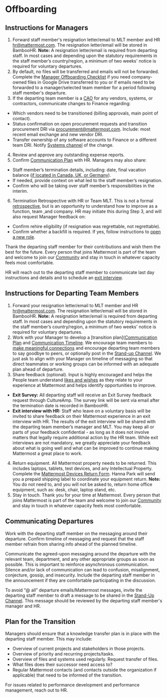 # Offboarding 

## Instructions for Managers

1. Forward staff member's resignation letter/email to MLT member and HR hr@mattermost.com. The resignation letter/email will be stored in BambooHR.
**Note:** A resignation letter/email is required from departing staff. In most cases and depending upon the statutory requirements in the staff member’s country/region, a minimum of two weeks' notice is required for voluntary departures.
2. By default, no files will be transferred and emails will not be forwarded. Complete the [Manager Offboarding Checklist](https://form.asana.com?hash=1a70cad9b3facd446307bb0209313f9909a1f2a8a035b5bc65b92e738b0d3057&id=1177889065987940) if you need company-owned files in Google Drive transferred to you or if emails need to be forwarded to a manager/selected team member for a period following staff member's departure. 
3. If the departing team member is a [CAO](https://handbook.mattermost.com/company/about-mattermost/list-of-terms#cao) for any vendors, systems, or contractors, communicate changes to Finance regarding:
  * Which vendors need to be transitioned (billing approvals, main point of contact).
  * Status confirmation on open procurement requests and transition procurement DRI via procurement@mattermost.com. Include: most recent email exchange and new vendor DRI.
  * Transfer ownership of any software accounts to Finance or a different team DRI. Notify [Systems channel](https://community.mattermost.com/private-core/channels/systems) of the change.
4. Review and approve any outstanding expense reports.
5. Confirm [Communication Plan](https://handbook.mattermost.com/operations/workplace/people/offboarding#communicating-departures) with HR. Managers may also share:
 * Staff member’s termination details, including: date, final vacation balance ([if located in Canada, UK, or Germany](https://handbook.mattermost.com/operations/workplace/people/working-at-mattermost/paid-time-off#when-you-take-time-off-full-days-only-please-do-the-following)).
  * If needed, provide context on what led to the staff member’s resignation.
  * Confirm who will be taking over staff member’s responsibilities in the interim.
6. Termination Retrospective with HR or Team MLT. This is not a formal [retrospective](https://handbook.mattermost.com/company/how-to-guides-for-staff/how-to-do-a-post-escalation-post-mortem), but is an opportunity to understand how to improve as a function, team ,and company. HR may initiate this during Step 3, and will also request Manager feedback on:
  * Confirm rehire eligibility (if resignation was regrettable, not regrettable).
  * Confirm whether a backfill is required. If yes, follow instructions to [open a new role](https://handbook.mattermost.com/contributors/join-us/staff-recruiting#how-to-open-a-new-role).

Thank the departing staff member for their contributions and wish them the best for the future. Every person that joins Mattermost is part of the team and welcome to join our [Community](https://mattermost.com/community/) and stay in touch in whatever capacity feels most comfortable.

HR will reach out to the departing staff member to communicate last day instructions and details and to schedule an [exit interview](https://docs.google.com/document/d/1MX6LXa2uVEM3_xqH-pqKyJH4PWis9oJ0a5sAHd58W1U/edit?ts=5e99ecc0).

## Instructions for Departing Team Members

1. Forward your resignation letter/email to MLT member and HR hr@mattermost.com. The resignation letter/email will be stored in BambooHR.
**Note:** A resignation letter/email is required from departing staff. In most cases and depending upon the statutory requirements in the staff member’s country/region, a minimum of two weeks' notice is required for voluntary departures.
2. Work with your Manager to develop a [transition plan]([Communication Plan](https://handbook.mattermost.com/operations/workplace/people/offboarding#plan-for-transition) and [Communication Timeline](https://handbook.mattermost.com/operations/workplace/people/offboarding#communicating-departures). We encourage team members to [make meaningful connections](https://handbook.mattermost.com/contributors/join-us/recruiting#4-make-meaningful-connections) and encourage departing team members to say goodbye to peers, or optionally post in the [Stand-up Channel](https://community.mattermost.com/private-core/channels/stand-up). We just ask to align with your Manager on timeline of messaging so that direct teammates or working groups can be informed with an adequate plan ahead of departure.
3. Share feedback (optional). Input is highly encouraged and helps the People team understand [likes and wishes](https://handbook.mattermost.com/company/about-mattermost/mindsets#likes-and-wishes) as they relate to your experience at Mattermost and helps identify opportunities to improve.
  * **Exit Survey:** All departing staff will receive an Exit Survey feedback request through CultureAmp. The survey link will be sent via email after the termination date is recorded in BambooHR.
  * **Exit interview with HR:** Staff who leave on a voluntary basis will be invited to share feedback on their Mattermost experience in an exit interview with HR. The results of the exit interview will be shared with the departing team member’s manager and MLT. You may keep all or parts of your feedback confidential - as long as it does not involve matters that legally require additional action by the HR team. While exit interviews are not mandatory, we greatly appreciate your feedback about what is going well and what can be improved to continue making Mattermost a great place to work.
4. Return equipment. All Mattermost property needs to be returned. This includes laptops, tablets, test devices, and any Intellectual Property. Complete the [Mattermost Devices Return Form](https://docs.google.com/forms/d/1rzHRsODVWtNaic3-T8DidTziUKtoLNo34qOlOV9i5QI/viewform?edit_requested=true). Hanna Park will send you a prepaid shipping label to coordinate your equipment return.
**Note:** You do not need to, and you will not be asked to, return home office equipment, such as: desk, chair, laptop stand, etc.
5. Stay in touch. Thank you for your time at Mattermost. Every person that joins Mattermost is part of the team and welcome to join our [Community](https://mattermost.com/community/) and stay in touch in whatever capacity feels most comfortable.

## Communicating Departures

Work with the departing staff member on the messaging around their departure. Confirm timeline of messaging and request that the staff member refrain from sharing info ahead of the planned timeline.

Communicate the agreed-upon messaging around the departure with the relevant team, department, and any other appropriate groups as soon as possible. This is important to reinforce asynchronous communication. Silence and/or lack of communication can lead to confusion, misalignment, conjecture, gossip, and insecurity. Include the departing staff member in the announcement if they are comfortable participating in the discussion.

To avoid “@ all” departure emails/Mattermost messages, invite the departing staff member to draft a message to be shared in the [Stand-Up Channel](https://community.mattermost.com/private-core/channels/stand-up). This message should be reviewed by the departing staff member's manager and HR.

## Plan for the Transition

Managers should ensure that a knowledge transfer plan is in place with the departing staff member. This may include:

* Overview of current projects and stakeholders in those projects.
* Overview of priority and recurring projects/tasks.
* Overview of files and systems used regularly. Request transfer of files.
* What files does their successor need access to?
* Regular Mattermost contacts (and contacts outside the organization if applicable) that need to be informed of the transition.

For issues related to performance development and performance management, reach out to HR.

